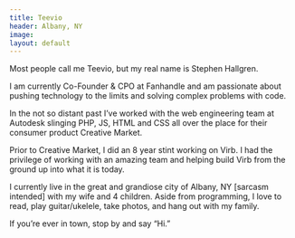 ```yaml
---
title: Teevio
header: Albany, NY
image: 
layout: default
---
```


Most people call me Teevio, but my real name is Stephen Hallgren.  



I am currently Co-Founder & CPO at Fanhandle and am passionate about pushing technology to the limits and solving complex problems with code.

In the not so distant past I’ve worked with the web engineering team at Autodesk slinging PHP, JS, HTML and CSS all over the place for their consumer product Creative Market.

Prior to Creative Market, I did an 8 year stint working on Virb. I had the privilege of working with an amazing team and helping build Virb from the ground up into what it is today.

I currently live in the great and grandiose city of Albany, NY [sarcasm intended] with my wife and 4 children. Aside from programming, I love to read, play guitar/ukelele, take photos, and hang out with my family.

If you’re ever in town, stop by and say “Hi.”
